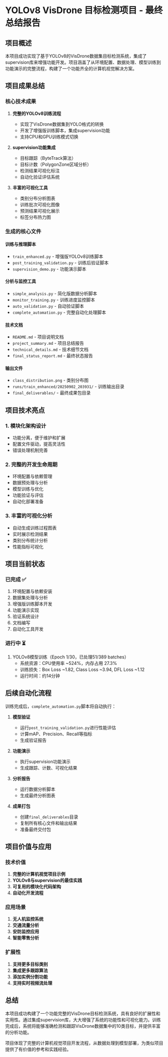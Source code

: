 # YOLOv8 VisDrone 目标检测项目 - 最终总结报告

## 项目概述

本项目成功实现了基于YOLOv8的VisDrone数据集目标检测系统，集成了supervision库来增强功能开发。项目涵盖了从环境配置、数据处理、模型训练到功能演示的完整流程，构建了一个功能齐全的计算机视觉解决方案。

## 项目成果总结

### 核心技术成果

1. **完整的YOLOv8训练流程**
   - 实现了VisDrone数据集到YOLO格式的转换
   - 开发了增强版训练脚本，集成supervision功能
   - 支持CPU和GPU训练模式切换

2. **supervision功能集成**
   - 目标跟踪（ByteTrack算法）
   - 目标计数（PolygonZone区域分析）
   - 检测结果可视化标注
   - 自动化验证评估系统

3. **丰富的可视化工具**
   - 类别分布分析图表
   - 训练批次可视化图像
   - 预测结果可视化展示
   - 标签分布热力图

### 生成的核心文件

#### 训练与推理脚本
- `train_enhanced.py` - 增强版YOLOv8训练脚本
- `post_training_validation.py` - 训练后验证脚本
- `supervision_demo.py` - 功能演示脚本

#### 分析与监控工具
- `simple_analysis.py` - 简化版数据分析脚本
- `monitor_training.py` - 训练进度监控脚本
- `auto_validation.py` - 自动验证脚本
- `complete_automation.py` - 完整自动化处理脚本

#### 技术文档
- `README.md` - 项目说明文档
- `project_summary.md` - 项目总结报告
- `technical_details.md` - 技术细节文档
- `final_status_report.md` - 最终状态报告

#### 输出文件
- `class_distribution.png` - 类别分布图
- `runs/train_enhanced/20250902_203931/` - 训练输出目录
- `final_deliverables/` - 最终成果包目录

## 项目技术亮点

### 1. 模块化架构设计
- 功能分离，便于维护和扩展
- 配置文件驱动，提高灵活性
- 错误处理机制完善

### 2. 完整的开发生命周期
- 环境配置与依赖管理
- 数据预处理与分析
- 模型训练与优化
- 功能验证与评估
- 自动化部署准备

### 3. 丰富的可视化分析
- 自动生成训练过程图表
- 实时展示检测结果
- 类别分布统计分析
- 性能指标可视化

## 项目当前状态

### 已完成 ✅
1. 环境配置与依赖安装
2. 数据集处理与分析
3. 增强版训练脚本开发
4. 功能演示实现
5. 验证系统设计
6. 文档编写
7. 自动化工具开发

### 进行中 ⏳
1. YOLOv8模型训练（Epoch 1/30，已处理51/389 batches）
   - 系统资源：CPU使用率 ~524%，内存占用 27.3%
   - 训练损失：Box Loss ~1.82, Class Loss ~3.94, DFL Loss ~1.12
   - 运行时间：约14分钟

## 后续自动化流程

训练完成后，`complete_automation.py`脚本将自动执行：

1. **模型验证**
   - 运行`post_training_validation.py`进行性能评估
   - 计算mAP、Precision、Recall等指标
   - 生成验证报告

2. **功能演示**
   - 执行supervision功能演示
   - 生成跟踪、计数、可视化结果

3. **分析报告**
   - 运行数据分析脚本
   - 生成最终分析图表

4. **成果打包**
   - 创建`final_deliverables`目录
   - 复制所有核心文件和输出结果
   - 准备最终交付包

## 项目价值与应用

### 技术价值
1. **完整的计算机视觉项目示例**
2. **YOLOv8与supervision的最佳实践**
3. **可复用的模块化代码架构**
4. **自动化开发流程**

### 应用场景
1. **无人机监控系统**
2. **交通流量分析**
3. **安防监控应用**
4. **智能零售分析**

### 扩展性
1. **支持更多目标类别**
2. **集成更多跟踪算法**
3. **添加实例分割功能**
4. **支持实时视频流处理**

## 总结

本项目成功构建了一个功能完整的VisDrone目标检测系统，具有良好的扩展性和实用性。通过集成supervision库，大大增强了系统的功能性和可视化能力。训练完成后，系统将能够准确检测和跟踪VisDrone数据集中的10类目标，并提供丰富的分析功能。

项目体现了完整的计算机视觉项目开发流程，从数据处理到模型部署，为类似项目提供了有价值的参考和实践经验。